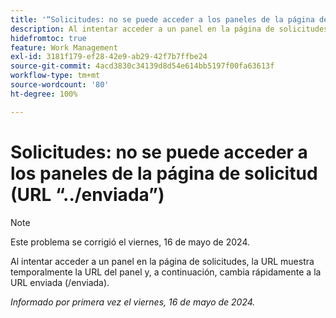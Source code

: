 ```yaml
---
title: '“Solicitudes: no se puede acceder a los paneles de la página de solicitud (URL ‘../enviada’)”'
description: Al intentar acceder a un panel en la página de solicitudes, la URL muestra temporalmente la URL del panel y, a continuación, cambia rápidamente a la URL enviada (/enviada).
hidefromtoc: true
feature: Work Management
exl-id: 3181f179-ef28-42e9-ab29-42f7b7ffbe24
source-git-commit: 4acd3830c34139d8d54e614bb5197f00fa63613f
workflow-type: tm+mt
source-wordcount: '80'
ht-degree: 100%

---
```


# Solicitudes: no se puede acceder a los paneles de la página de solicitud (URL “../enviada”)

>[!NOTE]
>
>Este problema se corrigió el viernes, 16 de mayo de 2024.

Al intentar acceder a un panel en la página de solicitudes, la URL muestra temporalmente la URL del panel y, a continuación, cambia rápidamente a la URL enviada (/enviada).

_Informado por primera vez el viernes, 16 de mayo de 2024._
